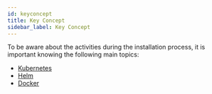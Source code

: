 ```yaml
---
id: keyconcept
title: Key Concept
sidebar_label: Key Concept
---
```


To be aware about the activities during the installation process, it is important knowing the following main topics:

- [Kubernetes](https://kubernetes.io/)
- [Helm](https://helm.sh/)
- [Docker](https://docs.docker.com/get-docker/)


